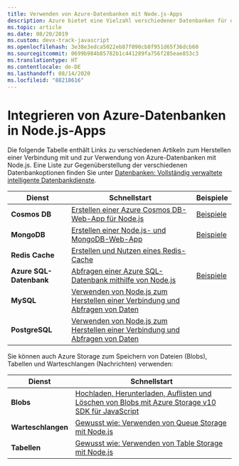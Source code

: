 ```yaml
---
title: Verwenden von Azure-Datenbanken mit Node.js-Apps
description: Azure bietet eine Vielzahl verschiedener Datenbanken für die Verwendung mit Web- und anderen Node.js-Apps an.
ms.topic: article
ms.date: 08/20/2019
ms.custom: devx-track-javascript
ms.openlocfilehash: 3e38e3edca5022eb87f090cb8f951d65f36dcb60
ms.sourcegitcommit: 0699b984b85782b1c441289fa756f285eae853c3
ms.translationtype: HT
ms.contentlocale: de-DE
ms.lasthandoff: 08/14/2020
ms.locfileid: "88218616"
---
```

# <a name="how-to-integrate-azure-databases-in-nodejs-apps"></a>Integrieren von Azure-Datenbanken in Node.js-Apps

Die folgende Tabelle enthält Links zu verschiedenen Artikeln zum Herstellen einer Verbindung mit und zur Verwendung von Azure-Datenbanken mit Node.js. Eine Liste zur Gegenüberstellung der verschiedenen Datenbankoptionen finden Sie unter [Datenbanken: Vollständig verwaltete intelligente Datenbankdienste](https://azure.microsoft.com/product-categories/databases/).

| Dienst | Schnellstart | Beispiele |
| --- | --- | --- |
| **Cosmos DB** | [Erstellen einer Azure Cosmos DB-Web-App für Node.js](/azure/cosmos-db/create-sql-api-nodejs) | [Beispiele](https://docs.microsoft.com/samples/browse/?languages=javascript%2Cnodejs&products=azure-cosmos-db) |
| **MongoDB** | [Erstellen einer Node.js- und MongoDB-Web-App](/azure/app-service-web/app-service-web-tutorial-nodejs-mongodb-app) | [Beispiele](https://docs.microsoft.com/samples/browse/?languages=javascript%2Cnodejs&term=Mongo%20DB) |
| **Redis Cache** | [Erstellen und Nutzen eines Redis-Cache](/azure/redis-cache/cache-nodejs-get-started) | |
| **Azure SQL-Datenbank** | [Abfragen einer Azure SQL-Datenbank mithilfe von Node.js](/azure/sql-database/sql-database-connect-query-nodejs) | [Beispiele](https://docs.microsoft.com/samples/browse/?languages=javascript%2Cnodejs&products=azure-sql-database) | |
| **MySQL** | [Verwenden von Node.js zum Herstellen einer Verbindung und Abfragen von Daten](/azure/mysql/connect-nodejs) | |
| **PostgreSQL** | [Verwenden von Node.js zum Herstellen einer Verbindung und Abfragen von Daten](/azure/postgresql/connect-nodejs) | |

Sie können auch Azure Storage zum Speichern von Dateien (Blobs), Tabellen und Warteschlangen (Nachrichten) verwenden:

| Dienst | Schnellstart |
| --- | --- |
| **Blobs** | [Hochladen, Herunterladen, Auflisten und Löschen von Blobs mit Azure Storage v10 SDK für JavaScript](/azure/storage/blobs/storage-quickstart-blobs-nodejs-v10) |
| **Warteschlangen** | [Gewusst wie: Verwenden von Queue Storage mit Node.js](/azure/storage/queues/storage-nodejs-how-to-use-queues) |
| **Tabellen** | [Gewusst wie: Verwenden von Table Storage mit Node.js](/azure/cosmos-db/table-storage-how-to-use-nodejs) |
